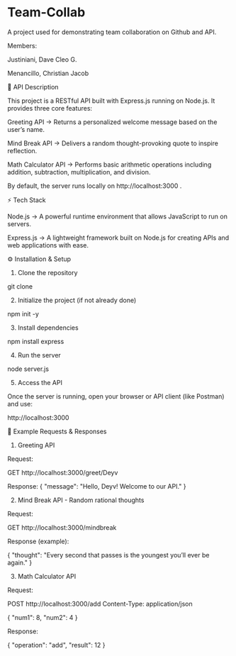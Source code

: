 # Team-Collab
A project used for demonstrating team collaboration on Github and API.



Members:

Justiniani, Dave Cleo G.

Menancillo, Christian Jacob



📌 API Description


This project is a RESTful API built with Express.js running on Node.js. It provides three core features:

Greeting API → Returns a personalized welcome message based on the user’s name.

Mind Break API → Delivers a random thought-provoking quote to inspire reflection.

Math Calculator API → Performs basic arithmetic operations including addition, subtraction, multiplication, and division.

By default, the server runs locally on http://localhost:3000
.



⚡ Tech Stack


Node.js → A powerful runtime environment that allows JavaScript to run on servers.

Express.js → A lightweight framework built on Node.js for creating APIs and web applications with ease.


⚙️ Installation & Setup

1. Clone the repository
   
git clone <your-repo-url>

2. Initialize the project (if not already done)

npm init -y

3. Install dependencies
   
npm install express

4. Run the server

node server.js

5. Access the API

Once the server is running, open your browser or API client (like Postman) and use:

http://localhost:3000


📌 Example Requests & Responses
1. Greeting API

Request:

GET http://localhost:3000/greet/Deyv


Response:
{
  "message": "Hello, Deyv! Welcome to our API."
}


2. Mind Break API - Random rational thoughts

Request:

GET http://localhost:3000/mindbreak


Response (example):

{
  "thought": "Every second that passes is the youngest you’ll ever be again."
}

3. Math Calculator API

Request:

POST http://localhost:3000/add
Content-Type: application/json

{
  "num1": 8,
  "num2": 4
}


Response:

{
  "operation": "add",
  "result": 12
}

